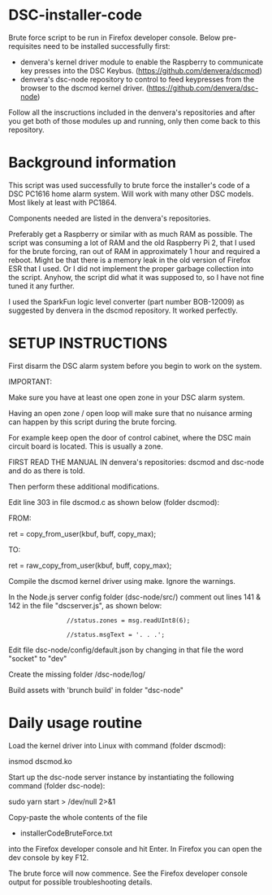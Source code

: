 # DSC-installer-code

Brute force script to be run in Firefox developer console. Below pre-requisites need to be installed successfully first:
* denvera's kernel driver module to enable the Raspberry to communicate key presses into the DSC Keybus. (https://github.com/denvera/dscmod)
* denvera's dsc-node repository to control to feed keypresses from the browser to the dscmod kernel driver. (https://github.com/denvera/dsc-node)

Follow all the inscructions included in the denvera's repositories and after you get both of those modules up and running, only then come back to this repository.

# Background information

This script was used successfully to brute force the installer's code of a DSC PC1616 home alarm system. Will work with many other DSC models. Most likely at least with PC1864.

Components needed are listed in the denvera's repositories.

Preferably get a Raspberry or similar with as much RAM as possible. The script was consuming a lot of RAM and the old Raspberry Pi 2, that I used for the brute forcing, ran out of RAM in approximately 1 hour and required a reboot. Might be that there is a memory leak in the old version of Firefox ESR that I used. Or I did not implement the proper garbage collection into the script.
Anyhow, the script did what it was supposed to, so I have not fine tuned it any further.

I used the SparkFun logic level converter (part number BOB-12009) as suggested by denvera in the dscmod repository. It worked perfectly.

# SETUP INSTRUCTIONS

First disarm the DSC alarm system before you begin to work on the system.

IMPORTANT:

Make sure you have at least one open zone in your DSC alarm system.

Having an open zone / open loop will make sure that no nuisance arming can happen by this script during the brute forcing.

For example keep open the door of control cabinet, where the DSC main circuit board is located. This is usually a zone.

FIRST READ THE MANUAL IN denvera's repositories: dscmod and dsc-node and do as there is told.

Then perform these additional modifications.

Edit line 303 in file dscmod.c as shown below (folder dscmod):

FROM:

ret = copy_from_user(kbuf, buff, copy_max);

TO:

ret = raw_copy_from_user(kbuf, buff, copy_max);

Compile the dscmod kernel driver using make. Ignore the warnings.

In the Node.js server config folder (dsc-node/src/)
comment out lines 141 & 142 in the file "dscserver.js", as shown below:

					//status.zones = msg.readUInt8(6);
					
					//status.msgText = '. . .';
					
Edit file dsc-node/config/default.json by changing in that file the word "socket" to "dev"

Create the missing folder /dsc-node/log/

Build assets with 'brunch build' in folder "dsc-node"

# Daily usage routine

Load the kernel driver into Linux with command (folder dscmod):

insmod dscmod.ko

Start up the dsc-node server instance by instantiating the following command (folder dsc-node):

sudo yarn start > /dev/null 2>&1

Copy-paste the whole contents of the file


* installerCodeBruteForce.txt


into the Firefox developer console and hit Enter. In Firefox you can open the dev console by key F12.

The brute force will now commence. See the Firefox developer console output for possible troubleshooting details.
